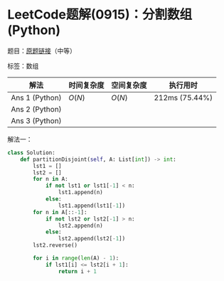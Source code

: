 # LeetCode题解(0915)：分割数组(Python)

题目：[原题链接](https://leetcode-cn.com/problems/partition-array-into-disjoint-intervals/)（中等）

标签：数组

| 解法           | 时间复杂度 | 空间复杂度 | 执行用时       |
| -------------- | ---------- | ---------- | -------------- |
| Ans 1 (Python) | $O(N)$     | $O(N)$     | 212ms (75.44%) |
| Ans 2 (Python) |            |            |                |
| Ans 3 (Python) |            |            |                |

解法一：

```python
class Solution:
    def partitionDisjoint(self, A: List[int]) -> int:
        lst1 = []
        lst2 = []
        for n in A:
            if not lst1 or lst1[-1] < n:
                lst1.append(n)
            else:
                lst1.append(lst1[-1])
        for n in A[::-1]:
            if not lst2 or lst2[-1] > n:
                lst2.append(n)
            else:
                lst2.append(lst2[-1])
        lst2.reverse()

        for i in range(len(A) - 1):
            if lst1[i] <= lst2[i + 1]:
                return i + 1
```

